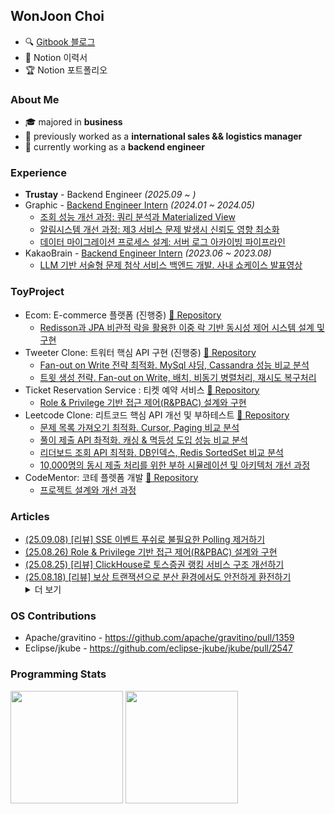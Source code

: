 <h2>WonJoon Choi</h2>          

- 🔍 [Gitbook 블로그](https://wonjoon.gitbook.io/joons-til/)
- 🧩 Notion 이력서
- 🏆 Notion 포트폴리오

<div>
<!--    <a href="https://wakatime.com/@0fdda08b-5c79-4fbb-9158-8f978430c932"><img src="https://wakatime.com/badge/user/0fdda08b-5c79-4fbb-9158-8f978430c932.svg" alt="Total time coded since Jan 21 2023" /></a> -->
<!--   <img src="https://hits.seeyoufarm.com/api/count/incr/badge.svg?url=https%3A%2F%2Fgithub.com%2F724thomas&count_bg=%23555555&title_bg=%23555555&icon=&icon_color=%23E7E7E7&title=hits&edge_flat=false"/> -->
</div>

### About Me

- 🎓 majored in **business**
- 🛫 previously worked as a **international sales && logistics manager**
- 🚀 currently working as a **backend engineer**

### Experience
- <b>Trustay</b> - Backend Engineer <i>(2025.09 ~ )</i>
- Graphic - [Backend Engineer Intern](https://wonjoon.gitbook.io/joons-til/reviews/graphic-intern-review) <i>(2024.01 ~ 2024.05)</i>
    - [조회 성능 개선 과정: 쿼리 분석과 Materialized View](https://wonjoon.gitbook.io/joons-til/database/enhancing-query-performance-and-stability-user-list)
    - [알림시스템 개선 과정: 제3 서비스 문제 발생시 신뢰도 영향 최소화](https://wonjoon.gitbook.io/joons-til/database/ensuring-data-consistency-atomicity-and-ux-optimization-feat.firebase)
    - [데이터 마이그레이션 프로세스 설계: 서버 로그 아카이빙 파이프라인](https://wonjoon.gitbook.io/joons-til/aws/server-log-archive-pipeline)
- KakaoBrain - [Backend Engineer Intern](https://wonjoon.gitbook.io/joons-til/reviews/kakao-brain-pathfinder-review) <i>(2023.06 ~ 2023.08)</i>
    - [LLM 기반 서술형 문제 첨삭 서비스 백엔드 개발. 사내 쇼케이스 발표영상](https://www.youtube.com/watch?v=tfrKPQ9cBIY&ab_channel=JoonC%28joon%29)


### ToyProject
- Ecom: E-commerce 플랫폼 (진행중) [📂 Repository](https://github.com/f-lab-edu/ECom)
    - [Redisson과 JPA 비관적 락을 활용한 이중 락 기반 동시성 제어 시스템 설계 및 구현](https://wonjoon.gitbook.io/joons-til/f-lab/ecom-ecommerce-project/design-and-implementation-of-a-dual-lock-concurrency-control-system-using-redisson-and-jpa-pessimist)
- Tweeter Clone: 트워터 핵심 API 구현 (진행중) [📂 Repository](https://github.com/Collaborative-AI-SystemDesign/twitter-clone)
    - [Fan-out on Write 전략 최적화. MySql 샤딩, Cassandra 성능 비교 분석](https://app.gitbook.com/o/f1ibWIOWJeUMovCa39QR/s/fV6clXG953LqFieNgWUf/k6-optimization-project/tweeter-project/twitter-clone-system-performance-analysis-report)
    - [트윗 생성 전략. Fan-out on Write, 배치, 비동기 병렬처리, 재시도 복구처리](https://app.gitbook.com/o/f1ibWIOWJeUMovCa39QR/s/fV6clXG953LqFieNgWUf/k6-optimization-project/tweeter-project/createtweet-strategy)
- Ticket Reservation Service : 티켓 예약 서비스 [📂 Repository](https://github.com/implement-study-25/ticket-reserve-service)
    - [Role & Privilege 기반 접근 제어(R&PBAC) 설계와 구현](https://wonjoon.gitbook.io/joons-til/spring/hybrid-rbac-role-+-permission)
- Leetcode Clone: 리트코드 핵심 API 개선 및 부하테스트 [📂 Repository](https://github.com/Collaborative-AI-SystemDesign/design-leetcode-scalable-architecture/tree/main)
    - [문제 목록 가져오기 최적화. Cursor, Paging 비교 분석](https://wonjoon.gitbook.io/joons-til/k6-optimization-project/leetcode-project/optimization1-java-application/get-problemlist)
    - [풀이 제출 API 촤적화. 캐싱 & 멱등성 도입 성능 비교 분석](https://wonjoon.gitbook.io/joons-til/k6-optimization-project/leetcode-project/optimization1-java-application/post-submit-problem)
    - [리더보드 조회 API 최적화. DB인덱스, Redis SortedSet 비교 분석](https://wonjoon.gitbook.io/joons-til/k6-optimization-project/leetcode-project/optimization1-java-application/get-leaderboard)
    - [10,000명의 동시 제출 처리를 위한 부하 시뮬레이션 및 아키텍처 개선 과정](https://wonjoon.gitbook.io/joons-til/k6-optimization-project/leetcode-project/k6-load-test/load-test-submission-api)
- CodeMentor: 코테 플렛폼 개발 [📂 Repository](https://github.com/CodeMentor-CodingSite/JavaServer-microservice)
    - [프로젝트 설계와 개선 과정](https://wonjoon.gitbook.io/joons-til/toy-project/codementor/project-improvement-architectural-enhancements)

### Articles
<!--   <li><a href="__URL__">__제목__</a></li> -->
<ul>
  <li><a href="https://wonjoon.gitbook.io/joons-til/techtalk-review/slash-24/eliminating-unnecessary-polling-with-sse-server-sent-events-push">(25.09.08) [리뷰] SSE 이벤트 푸쉬로 불필요한 Polling 제거하기</a></li>
  <li><a href="https://wonjoon.gitbook.io/joons-til/spring/hybrid-rbac-role-+-permission">(25.08.26) Role & Privilege 기반 접근 제어(R&PBAC) 설계와 구현</a></li>
  <li><a href="https://app.gitbook.com/o/f1ibWIOWJeUMovCa39QR/s/fV6clXG953LqFieNgWUf/techtalk-review/slash-24/improving-toss-securities-ranking-service-architecture-with-clickhouse">(25.08.25) [리뷰] ClickHouse로 토스증권 랭킹 서비스 구조 개선하기</a></li>
  <li><a href="https://wonjoon.gitbook.io/joons-til/techtalk-review/slash-24/safe-currency-exchange-in-distributed-environments-with-compensating-transactions">(25.08.18) [리뷰] 보상 트랜잭션으로 분산 환경에서도 안전하게 환전하기</a></li>
  
  

<details>
<summary>더 보기</summary>

<ul>
  
</ul>
  <li><a href="https://wonjoon.gitbook.io/joons-til/techtalk-review/slash-24/stable-operation-of-large-scale-user-based-mydata-service">(25.08.11) [리뷰] 대규모 사용자 기반의 마이데이터 서비스 안정적으로 운영하기</a></li>
  <li><a href="https://wonjoon.gitbook.io/joons-til/techtalk-review/woowacon/2024/using-distributed-locks-for-inventory-transfers-in-wms">(25.08.04) [리뷰] WMS 재고 이관을 위한 분산 락 사용기</a></li>
  <li><a href="https://wonjoon.gitbook.io/joons-til/techtalk-review/woowacon/2024/region-clustering-using-delvery-data">(25.07.28) [리뷰] 배달 데이터를 활용해 최적의 지역 클러스터링하기</a></li>
  <li><a href="https://wonjoon.gitbook.io/joons-til/techtalk-review/woowacon/2024/data-concurrency-optimization-with-kafka-request-reply-pattern">(25.07.21) [리뷰] Kafka 기반 대규모 데이터 동시성 최적화: Request-Reply 패턴 활용 사례</a></li>
  <li><a href="https://wonjoon.gitbook.io/joons-til/twitter-table-structure-guide">(25.07.17) 트위터의 카산드라 테이블 설계 방식과 하이브리드 Fan-out 전략</a></li>
  <li><a href="https://wonjoon.gitbook.io/joons-til/techtalk-review/woowacon/2024/ddd.-thats-not-how-you-do-it">(25.07.14) [리뷰] DDD, 그거 그렇게 하는 거 아닌데</a></li>
  <li><a href="https://wonjoon.gitbook.io/joons-til/techtalk-review/woowacon/2024/api-gateway-pattern">(25.07.07) [리뷰] API게이트웨이 패턴</a></li>
  <li><a href="https://wonjoon.gitbook.io/joons-til/performance-test-study/leetcode-project/k6-load-test/load-test-submission-api">(25.07.02) 고확장성 부하테스트</a></li>
  <li><a href="https://wonjoon.gitbook.io/joons-til/performance-test-study/leetcode-project/troubleshooting/throughput-beyond-vcpu">(25.06.30) 트러블슈팅: vCPU이상의 처리량</a></li>
  <li><a href="https://wonjoon.gitbook.io/joons-til/ai/vibecoding/project-development-using-cursor-and-mcp">(25.06.24) Cursor와 MCP로 프로젝트 개발하기</a></li>
  <li><a href="https://wonjoon.gitbook.io/joons-til/performance-test-study/leetcode-project/troubleshooting/rabbitmq-ackmode-none">(25.06.23) 트러블슈팅: ackMode = ‘NONE’</a></li>
  <li><a href="https://wonjoon.gitbook.io/joons-til/techtalk-review/woowacon/2024/architecture-improvement-after-kafka-failure">(25.06.23) [리뷰]Kafka를 이용하는 메시지 플랫폼에서 장애를 겪으며 아키텍처를 개선한 이야기</a></li>
  <li><a href="https://wonjoon.gitbook.io/joons-til/performance-test-study/leetcode-project/k6-load-test/load-test-apis">(25.06.20) 부하 상황에서 API 병목 진단 및 대응 전략 분석</a></li>
  <li><a href="https://wonjoon.gitbook.io/joons-til/performance-test-study/leetcode-project/jpa-osiv">(25.06.14) JPA - OSIV와 DB 커넥션풀</a></li>
  <li><a href="https://wonjoon.gitbook.io/joons-til/interview-practices/tech-review/if-kakao/alarm-service-in-server-if-kakao-2022">(25.06.09) [리뷰]알림 서비스로 시작하는 서버 개발 / if(kakao)2022</a></li>
  <li><a href="https://wonjoon.gitbook.io/joons-til/interview-practices/tech-review/if-kakao/jvm-warm-up-if-kakao-2022">(25.06.02) [리뷰]JVM warm up / if(kakao)2022</a></li>
  <li><a href="https://wonjoon.gitbook.io/joons-til/interview-practices/tech-review/if-kakao/standardizing-api-case-handling-without-redeployment-if-kakaoai-2024">(25.05.26) [리뷰]추가 배포 없이 API의 case 통일시키기</a></li>
  <li><a href="https://wonjoon.gitbook.io/joons-til/books/digging-deep-into-jvm/chapter-8.-bytecode-executor-engine-1-2">(25.05.21) ch8. 바이트코드 실행 엔진(1/2)</a></li>
  <li><a href="https://wonjoon.gitbook.io/joons-til/java/mesi-protocol-in-cas">(25.05.18) CAS 하드웨어 작동 원리: MESI 프로토콜</a></li>
  <li><a href="https://wonjoon.gitbook.io/joons-til/jpa-querydsl/why-fetchresults-is-deprecated">(25.05.16) QueryDSL5.0부터 페이징 처리시 fetch(), count()를 분리하는 이유</a></li>
  <li><a href="https://wonjoon.gitbook.io/joons-til/network/http-and-tcp-head-of-line-blocking">(25.05.14) TCP와 HTTP의 Head of Line Blocking</a></li>
  <li><a href="https://wonjoon.gitbook.io/joons-til/spring/dip.-dependency-inversion-principal">(25.04.22) DIP. 의존관계 제어 원칙</a></li>
  <li><a href="https://wonjoon.gitbook.io/joons-til/books/digging-deep-into-jvm/chapter-3.-garbage-collector-and-memory-allocation-strategy-2-2">(25.04.16) ch5. 셰넌도어, ZGC, 세대 구분 ZGC</a></li>
  <li><a href="https://wonjoon.gitbook.io/joons-til/books/digging-deep-into-jvm/chapter-3.-garbage-collector-and-memory-allocation-strategy-1-2">(25.04.09) ch3. 가비지 컬렉터와 메모리 할당 전략</a></li>
  <li><a href="https://wonjoon.gitbook.io/joons-til/books/digging-deep-into-jvm/chapter-2.-java-memory-area-and-memory-overflow">(25.04.02) ch2. 자바 메모리 영역과 메모리 오버플로</a></li>
</ul>

</details>

### OS Contributions
- Apache/gravitino - https://github.com/apache/gravitino/pull/1359
- Eclipse/jkube - https://github.com/eclipse-jkube/jkube/pull/2547

### Programming Stats
<!--
<img height="180rem" src="https://github-readme-stats.vercel.app/api?username=724thomas&show_icons=true&bg_color=00000000&border_color=00000000"></img>
<img height="180rem" src="http://mazassumnida.wtf/api/v2/generate_badge?boj=724thomas2"></img>

<img height="120rem" src="https://github-readme-stats.vercel.app/api?username=724thomas&show_icons=true&bg_color=00000000&border_color=00000000"></img>
-->
<img height="180rem" src="http://mazassumnida.wtf/api/v2/generate_badge?boj=724thomas2"></img>
<img height="180rem" src="https://leetcode-badge-sage.vercel.app/badge/thomas724?theme=dark&bgColor=282828"></img>


<!--
<img height="120rem" src="https://leetcard.jacoblin.cool/thomas724"></img>
<img height="120rem" src="https://stats.justsong.cn/api/leetcode/?username=thomas724&theme=dark"></img>
<img height="120rem" src="https://leetcode-stats.vercel.app/api?username=thomas724&theme=Dark"></img>
<img height="120rem" src="https://leetcard.jacoblin.cool/thomas724?theme=unicorn&font=Pavanam"></img>
-->
